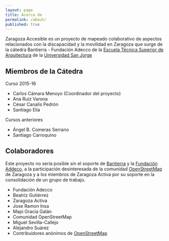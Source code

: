 ```yaml
---
layout: page
title: Acerca de
permalink: /about/
published: true
---
```




Zaragoza Accesible es un proyecto de mapeado colaborativo de 
aspectos relacionados con la discapacidad y la movilidad en Zaragoza que surge 
de la cátedra Bantierra - Fundación Adecco de la 
[Escuela Técnica Superior de Arquitectura](http://etsa.usj.es) de la 
[Universidad San Jorge](http://usj.es) 

## Miembros de la Cátedra 

Curso 2015-16

 * Carlos Cámara Menoyo (Coordinador del proyecto)
 * Ana Ruiz Varona 
 * César Canalís Pedrón
 * Santiago Elía
 
 Cursos anteriores
 
 * Ángel B. Comeras Serrano
 * Santiago Carroquino
 
## Colaboradores

Este proyecto no sería posible sin el soporte de [Bantierra](http://www.bantierra.es/) y la [Fundación Addeco](http://www.fundacionadecco.es),  a la participación desinteresada de la comunidad [OpenStreetMap](htpp://openstretmap.org) de Zaragoza y a los miembros de Zaragoza Activa por su soporte en la consolidación de un grupo de trabajo.

* Fundación Adecco
 * Beatriz Gutiérrez
* Zaragoza Activa
 * Jose Ramon Insa
 * Mapi Gracia Galán
* Comunidad OpenStreetMap
 * Miguel Sevilla-Callejo
 * Alejandro Suárez
 * Contribuidores anónimos de [OpenStreetMap](htpp://openstretmap.org)
